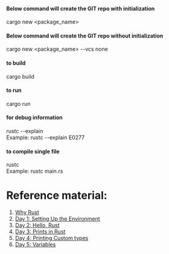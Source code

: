 #### Below command will create the GIT repo with initialization
cargo new <package_name>

#### Below command will create the GIT repo without initialization
cargo new <package_name> --vcs none

#### to build
cargo build

#### to run
cargo run

#### for debug information
rustc --explain <ErrorCode>\
Example: rustc --explain E0277

#### to compile single file
rustc <rust ssource file name>\
Example: rustc main.rs

# Reference material:
1. [Why Rust](https://inpyjama.com/day0-why-rust/)
2. [Day 1: Setting Up the Environment](https://inpyjama.com/day1-setting-up-the-environment/)
3. [Day 2: Hello, Rust](https://inpyjama.com/day2-hello-rust/)
4. [Day 3: Prints in Rust](https://inpyjama.com/day3-printing/)
5. [Day 4: Printing Custom types](https://inpyjama.com/day4-debug-display/)
6. [Day 5: Variables](https://inpyjama.com/day-5-data-types-in-rust/)